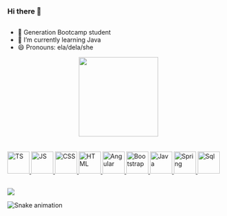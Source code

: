 ### Hi there 👋
##
- 🔭 Generation Bootcamp student
- 🌱 I’m currently learning Java
- 😄 Pronouns: ela/dela/she

<div align="center">
  <a href="https://github.com/TatyanaMie">
  <img height="180em" src="https://github-readme-stats.vercel.app/api?username=TatyanaMie&show_icons=true&theme=dracula&include_all_commits=true&count_private=true"/>
</div>
  
  <br>
  </div>
<div style="display: inline_block" ><br>
<img alt="TS" height="50" width="50" src="https://cdn.jsdelivr.net/gh/devicons/devicon/icons/typescript/typescript-plain.svg" />
<img alt="JS" height="50" width="50" src="https://cdn.jsdelivr.net/gh/devicons/devicon/icons/javascript/javascript-plain.svg" />
<img  alt="CSS" height="50" width="50"  src="https://cdn.jsdelivr.net/gh/devicons/devicon/icons/css3/css3-plain.svg" />
<img alt="HTML" height="50" width="50" src="https://cdn.jsdelivr.net/gh/devicons/devicon/icons/html5/html5-plain.svg" />
<img alt="Angular" height="50" width="50" src="https://cdn.jsdelivr.net/gh/devicons/devicon/icons/angularjs/angularjs-plain.svg" />
<img alt="Bootstrap" height="50" width="50" src="https://cdn.jsdelivr.net/gh/devicons/devicon/icons/bootstrap/bootstrap-plain.svg" />
<img alt="Java" height="50" width="50" src="https://cdn.jsdelivr.net/gh/devicons/devicon/icons/java/java-plain-wordmark.svg" />
<img alt="Spring" height="50" width="50" src="https://cdn.jsdelivr.net/gh/devicons/devicon/icons/spring/spring-original.svg" />
<img alt="Sql" height="50" width="50"  src="https://cdn.jsdelivr.net/gh/devicons/devicon/icons/mysql/mysql-original.svg" />
</div>
  
  ##
  <div> 
  <a href="https://www.linkedin.com/in/tatyana-okimura/" target="_blank"><img src="https://img.shields.io/badge/-LinkedIn-%230077B5?style=for-the-badge&logo=linkedin&logoColor=white" target="_blank"></a> 
</div>


  ![Snake animation](https://github.com/TatyanaMie/TatyanaMie/blob/output/github-contribution-grid-snake.svg)
